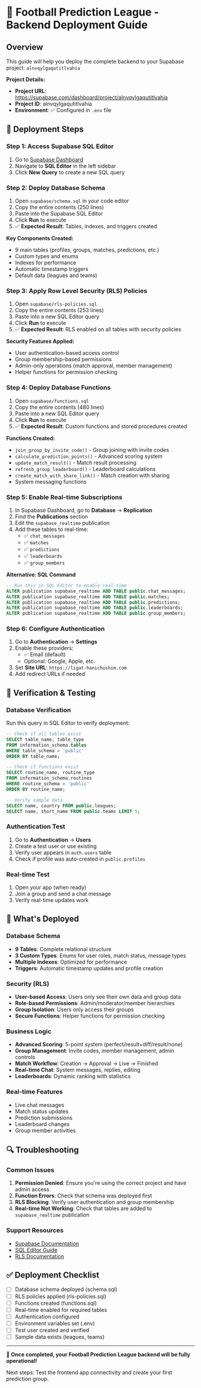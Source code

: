 # 🚀 Football Prediction League - Backend Deployment Guide

## Overview
This guide will help you deploy the complete backend to your Supabase project: `alnvqylgaqutitlvahia`

**Project Details:**
- **Project URL**: https://supabase.com/dashboard/project/alnvqylgaqutitlvahia  
- **Project ID**: alnvqylgaqutitlvahia
- **Environment**: ✅ Configured in `.env` file

## 🔧 Deployment Steps

### Step 1: Access Supabase SQL Editor
1. Go to [Supabase Dashboard](https://supabase.com/dashboard/project/alnvqylgaqutitlvahia)
2. Navigate to **SQL Editor** in the left sidebar
3. Click **New Query** to create a new SQL query

### Step 2: Deploy Database Schema
1. Open `supabase/schema.sql` in your code editor
2. Copy the entire contents (250 lines)
3. Paste into the Supabase SQL Editor
4. Click **Run** to execute
5. ✅ **Expected Result**: Tables, indexes, and triggers created

**Key Components Created:**
- 9 main tables (profiles, groups, matches, predictions, etc.)
- Custom types and enums
- Indexes for performance
- Automatic timestamp triggers
- Default data (leagues and teams)

### Step 3: Apply Row Level Security (RLS) Policies
1. Open `supabase/rls-policies.sql`
2. Copy the entire contents (253 lines)
3. Paste into a new SQL Editor query
4. Click **Run** to execute
5. ✅ **Expected Result**: RLS enabled on all tables with security policies

**Security Features Applied:**
- User authentication-based access control
- Group membership-based permissions
- Admin-only operations (match approval, member management)
- Helper functions for permission checking

### Step 4: Deploy Database Functions
1. Open `supabase/functions.sql`
2. Copy the entire contents (480 lines)  
3. Paste into a new SQL Editor query
4. Click **Run** to execute
5. ✅ **Expected Result**: Custom functions and stored procedures created

**Functions Created:**
- `join_group_by_invite_code()` - Group joining with invite codes
- `calculate_prediction_points()` - Advanced scoring system
- `update_match_result()` - Match result processing
- `refresh_group_leaderboard()` - Leaderboard calculations
- `create_match_with_share_link()` - Match creation with sharing
- System messaging functions

### Step 5: Enable Real-time Subscriptions
1. In Supabase Dashboard, go to **Database** → **Replication**
2. Find the **Publications** section
3. Edit the `supabase_realtime` publication
4. Add these tables to real-time:
   - ✅ `chat_messages`
   - ✅ `matches`  
   - ✅ `predictions`
   - ✅ `leaderboards`
   - ✅ `group_members`

**Alternative: SQL Command**
```sql
-- Run this in SQL Editor to enable real-time
ALTER publication supabase_realtime ADD TABLE public.chat_messages;
ALTER publication supabase_realtime ADD TABLE public.matches;
ALTER publication supabase_realtime ADD TABLE public.predictions;
ALTER publication supabase_realtime ADD TABLE public.leaderboards;
ALTER publication supabase_realtime ADD TABLE public.group_members;
```

### Step 6: Configure Authentication
1. Go to **Authentication** → **Settings**
2. Enable these providers:
   - ✅ Email (default)
   - Optional: Google, Apple, etc.
3. Set **Site URL**: `https://ligat-hanichushim.com`
4. Add redirect URLs if needed

## 🧪 Verification & Testing

### Database Verification
Run this query in SQL Editor to verify deployment:
```sql
-- Check if all tables exist
SELECT table_name, table_type 
FROM information_schema.tables 
WHERE table_schema = 'public' 
ORDER BY table_name;

-- Check if functions exist
SELECT routine_name, routine_type
FROM information_schema.routines 
WHERE routine_schema = 'public'
ORDER BY routine_name;

-- Verify sample data
SELECT name, country FROM public.leagues;
SELECT name, short_name FROM public.teams LIMIT 5;
```

### Authentication Test
1. Go to **Authentication** → **Users**
2. Create a test user or use existing
3. Verify user appears in `auth.users` table
4. Check if profile was auto-created in `public.profiles`

### Real-time Test
1. Open your app (when ready)
2. Join a group and send a chat message
3. Verify real-time updates work

## 🎯 What's Deployed

### Database Schema
- **9 Tables**: Complete relational structure
- **3 Custom Types**: Enums for user roles, match status, message types
- **Multiple Indexes**: Optimized for performance
- **Triggers**: Automatic timestamp updates and profile creation

### Security (RLS)
- **User-based Access**: Users only see their own data and group data
- **Role-based Permissions**: Admin/moderator/member hierarchies
- **Group Isolation**: Users only access their groups
- **Secure Functions**: Helper functions for permission checking

### Business Logic
- **Advanced Scoring**: 5-point system (perfect/result+diff/result/none)
- **Group Management**: Invite codes, member management, admin controls
- **Match Workflow**: Creation → Approval → Live → Finished
- **Real-time Chat**: System messages, replies, editing
- **Leaderboards**: Dynamic ranking with statistics

### Real-time Features
- Live chat messages
- Match status updates  
- Prediction submissions
- Leaderboard changes
- Group member activities

## 🔍 Troubleshooting

### Common Issues
1. **Permission Denied**: Ensure you're using the correct project and have admin access
2. **Function Errors**: Check that schema was deployed first
3. **RLS Blocking**: Verify user authentication and group membership
4. **Real-time Not Working**: Check that tables are added to `supabase_realtime` publication

### Support Resources
- [Supabase Documentation](https://supabase.com/docs)
- [SQL Editor Guide](https://supabase.com/docs/guides/database/overview)
- [RLS Documentation](https://supabase.com/docs/guides/auth/row-level-security)

## ✅ Deployment Checklist

- [ ] Database schema deployed (schema.sql)
- [ ] RLS policies applied (rls-policies.sql)  
- [ ] Functions created (functions.sql)
- [ ] Real-time enabled for required tables
- [ ] Authentication configured
- [ ] Environment variables set (.env)
- [ ] Test user created and verified
- [ ] Sample data exists (leagues, teams)

---

**🎉 Once completed, your Football Prediction League backend will be fully operational!**

Next steps: Test the frontend app connectivity and create your first prediction group.